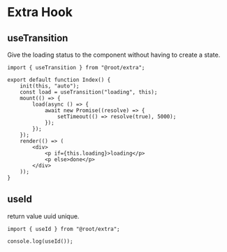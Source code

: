 # Extra Hook

## useTransition

Give the loading status to the component without having to create a state.

```tsx
import { useTransition } from "@root/extra";

export default function Index() {
	init(this, "auto");
	const load = useTransition("loading", this);
	mount(() => {
		load(async () => {
			await new Promise((resolve) => {
				setTimeout(() => resolve(true), 5000);
			});
		});
	});
	render(() => (
		<div>
			<p if={this.loading}>loading</p>
			<p else>done</p>
		</div>
	));
}
```

## useId

return value uuid unique.

```tsx
import { useId } from "@root/extra";

console.log(useId());
```